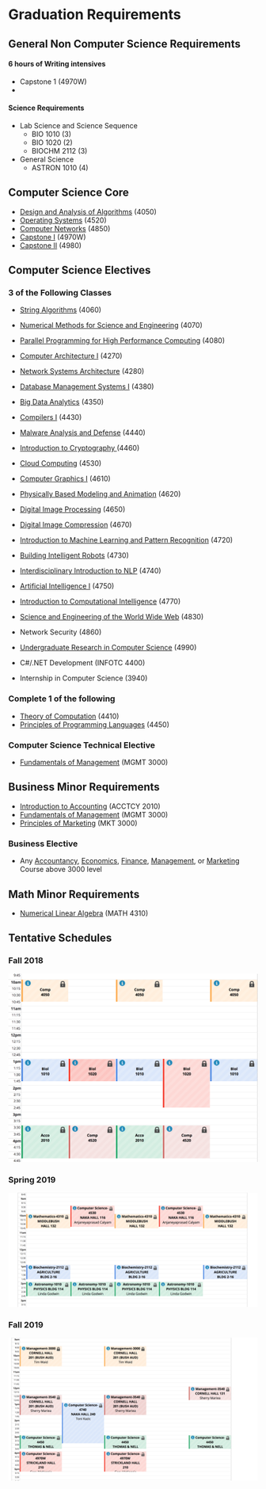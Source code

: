 # Graduation Requirements
  
  
  
## General Non Computer Science Requirements

#### 6 hours of Writing intensives
* Capstone 1 (4970W)
* 

#### Science Requirements
* Lab Science and Science Sequence 
	* BIO 1010    (3)
	* BIO 1020    (2)
	* BIOCHM 2112 (3)
* General Science
	* ASTRON 1010 (4)

## Computer Science Core
* [Design and Analysis of Algorithms](http://catalog.missouri.edu/search/?P=CMP_SC%204050) (4050)
* [Operating Systems](http://catalog.missouri.edu/search/?P=CMP_SC%204520) (4520)
* [Computer Networks](http://catalog.missouri.edu/search/?P=CMP_SC%204850) (4850)
* [Capstone I](http://catalog.missouri.edu/search/?P=CMP_SC%204970) (4970W)
* [Capstone II](http://catalog.missouri.edu/search/?P=CMP_SC%204980) (4980)

## Computer Science Electives

### 3 of the Following Classes

* [String Algorithms](http://catalog.missouri.edu/search/?P=CMP_SC%204060) (4060)

*  [Numerical Methods for Science and Engineering](http://catalog.missouri.edu/search/?P=CMP_SC%204070) (4070)
*  [Parallel Programming for High Performance Computing](http://catalog.missouri.edu/search/?P=CMP_SC%204080) (4080)
*  [Computer Architecture I](http://catalog.missouri.edu/search/?P=CMP_SC%204270) (4270)
*  [Network Systems Architecture](http://catalog.missouri.edu/search/?P=CMP_SC%204280) (4280)
* [Database Management Systems I](http://catalog.missouri.edu/search/?P=CMP_SC%204380) (4380)
* [Big Data Analytics](http://catalog.missouri.edu/search/?P=CMP_SC%204350) (4350)
*  [Compilers I](http://catalog.missouri.edu/search/?P=CMP_SC%204430) (4430)
*  [Malware Analysis and Defense](http://catalog.missouri.edu/search/?P=CMP_SC%204440) (4440)
* [Introduction to Cryptography ](http://catalog.missouri.edu/search/?P=CMP_SC%204460) (4460) 
* [Cloud Computing](http://catalog.missouri.edu/search/?P=CMP_SC%20453) (4530)
* [Computer Graphics I](http://catalog.missouri.edu/search/?P=CMP_SC%204610) (4610)
* [Physically Based Modeling and Animation](http://catalog.missouri.edu/search/?P=CMP_SC%204620) (4620)
* [Digital Image Processing](http://catalog.missouri.edu/search/?P=CMP_SC%204650) (4650)
* [Digital Image Compression](http://catalog.missouri.edu/search/?P=CMP_SC%204670) (4670)
* [Introduction to Machine Learning and Pattern Recognition](http://catalog.missouri.edu/search/?P=CMP_SC%204720) (4720)
* [Building Intelligent Robots](http://catalog.missouri.edu/search/?P=CMP_SC%204730) (4730)
* [Interdisciplinary Introduction to NLP](http://catalog.missouri.edu/search/?P=CMP_SC%204740) (4740)
* [Artificial Intelligence I](http://catalog.missouri.edu/search/?P=CMP_SC%204750) (4750)
* [Introduction to Computational Intelligence](http://catalog.missouri.edu/search/?P=CMP_SC%204770) (4770)
* [Science and Engineering of the World Wide Web](http://catalog.missouri.edu/search/?P=CMP_SC%204830) (4830)
* Network Security (4860)
* [Undergraduate Research in Computer Science](http://catalog.missouri.edu/search/?P=CMP_SC%204990) (4990)
* C#/.NET Development (INFOTC 4400)
* Internship in Computer Science (3940)

### Complete 1 of the following
* [Theory of Computation](http://catalog.missouri.edu/search/?P=CMP_SC%204410) (4410)
* [Principles of Programming Languages](http://catalog.missouri.edu/search/?P=CMP_SC%204450) (4450)

### Computer Science Technical Elective
* [Fundamentals of Management](http://catalog.missouri.edu/search/?P=MANGMT+3000) (MGMT 3000)

## Business Minor Requirements
* [Introduction to Accounting](http://catalog.missouri.edu/search/?P=ACCTCY+2010) (ACCTCY 2010)
* [Fundamentals of Management](http://catalog.missouri.edu/search/?P=MANGMT%203000) (MGMT 3000)
* [Principles of Marketing](http://catalog.missouri.edu/search/?P=MRKTNG%203000) (MKT 3000)

### Business Elective
* Any [Accountancy](http://catalog.missouri.edu/courseofferings/acctcy), [Economics](http://catalog.missouri.edu/courseofferings/econom), [Finance](http://catalog.missouri.edu/courseofferings/financ), [Management](http://catalog.missouri.edu/courseofferings/mangmt), or [Marketing](http://catalog.missouri.edu/courseofferings/mrktng) Course above 3000 level

## Math Minor Requirements
* [Numerical Linear Algebra](http://catalog.missouri.edu/courseofferings/math/#m4310) (MATH 4310)



## Tentative Schedules

### Fall 2018

![alt text](https://github.com/jonahz5222/graduation-requirements/blob/master/Fall%202018%20Schedule.png)

### Spring 2019

![alt text](https://github.com/jonahz5222/graduation-requirements/blob/master/Spring%202019%20Schedule.png)

### Fall 2019

![alt text](https://github.com/jonahz5222/graduation-requirements/blob/master/Fall%202019%20Schedule.png)
